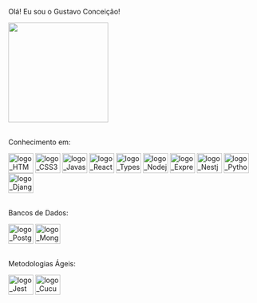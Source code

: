 Olá! Eu sou o Gustavo Conceição!

<div>
<a href="https://github.com/Gustavo-Conceicao/convoychat">
  <img height=200 align="center" src="https://github-readme-stats.vercel.app/api/top-langs?username=Gustavo-Conceicao&layout=compact&langs_count=8&card_width=320" />
</a>
</div><br>

<div style="display: inline_block">
  <p>Conhecimento em:</p>
  <img align="center" alt="logo_HTML5" height="40" width="50" src="https://cdn.jsdelivr.net/gh/devicons/devicon/icons/html5/html5-original-wordmark.svg"/>
  <img align="center" alt="logo_CSS3" height="40" width="50" src="https://cdn.jsdelivr.net/gh/devicons/devicon/icons/css3/css3-original-wordmark.svg"/>
  <img align="center" alt="logo_Javascript" height="40" width="50" src="https://cdn.jsdelivr.net/gh/devicons/devicon/icons/javascript/javascript-original.svg"/>
  <img align="center" alt="logo_Reactjs" height="40" width="50" src="https://cdn.jsdelivr.net/gh/devicons/devicon/icons/react/react-original.svg"/>
  <img align="center" alt="logo_Typescript" height="40" width="50" src="https://cdn.jsdelivr.net/gh/devicons/devicon/icons/typescript/typescript-original.svg"/>
  <img align="center" alt="logo_Nodejs" height="40" width="50" src="https://cdn.jsdelivr.net/gh/devicons/devicon/icons/nodejs/nodejs-plain-wordmark.svg"/>
  <img align="center" alt="logo_Express" height="40" width="50" src="https://cdn.jsdelivr.net/gh/devicons/devicon/icons/express/express-original.svg"/>
    <img align="center" alt="logo_Nestjs" height="40" width="50" src="https://cdn.jsdelivr.net/gh/devicons/devicon/icons/nestjs/nestjs-plain.svg"/>
  <img align="center" alt="logo_Python" height="40" width="50" src="https://cdn.jsdelivr.net/gh/devicons/devicon/icons/python/python-original.svg"/>
  <img align="center" alt="logo_Django" height="40" width="50" src="https://cdn.jsdelivr.net/gh/devicons/devicon/icons/django/django-plain.svg"/>
</div><br/>

<div>
  <p>Bancos de Dados:</p>
  <img align="center" alt="logo_PostgreSQL" height="40" width="50" src="https://cdn.jsdelivr.net/gh/devicons/devicon/icons/postgresql/postgresql-plain.svg"/>
  <img align="center" alt="logo_MongoDB" height="40" width="50" src="https://cdn.jsdelivr.net/gh/devicons/devicon/icons/mongodb/mongodb-original.svg"/>
</div><br>

<div>
  <p>Metodologias Ágeis:</p>
  <img align="center" alt="logo_Jest" height="40" width="50" src="https://cdn.jsdelivr.net/gh/devicons/devicon/icons/jest/jest-plain.svg"/>
  <img align="center" alt="logo_Cucumber" height="40" width="50" src="https://cdn.jsdelivr.net/gh/devicons/devicon/icons/cucumber/cucumber-plain.svg"/>
</div>


  
